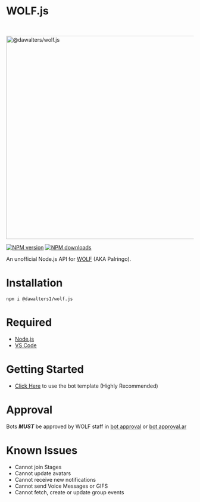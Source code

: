 # WOLF.js
<br />
  <p>
    <a href="https://wolf.live"><img src="https://i.imgur.com/LUPN1a0.png" width="546" alt="@dawalters/wolf.js" /></a>
  </p>
<p>
    <a href="https://www.npmjs.com/package/@dawalters1/wolf.js"><img src="https://img.shields.io/npm/v/@dawalters1/wolf.js.svg?maxAge=3600" alt="NPM version" /></a>
    <a href="https://www.npmjs.com/package/@dawalters1/wolf.js"><img src="https://img.shields.io/npm/dt/@dawalters1/wolf.js.svg?maxAge=3600" alt="NPM downloads" /></a>
  </p>

An unofficial Node.js API for [WOLF](https://wolf.live/) (AKA Palringo).

# Installation 

```npm i @dawalters1/wolf.js```

# Required

- [Node.js](https://nodejs.org/dist/v14.17.0/node-v14.17.0-x86.msi)
- [VS Code](https://code.visualstudio.com/download)

# Getting Started

- [Click Here](https://github.com/dawalters1/Bot-Template/generate) to use the bot template (Highly Recommended)

# Approval

Bots _**MUST**_ be approved by WOLF staff in [bot approval](http://wolflive.com/bot+approval?r=80280172) or [bot approval.ar](http://wolflive.com/bot+approval.ar?r=80280172)
 
# Known Issues
- Cannot join Stages
- Cannot update avatars
- Cannot receive new notifications
- Cannot send Voice Messages or GIFS
- Cannot fetch, create or update group events
